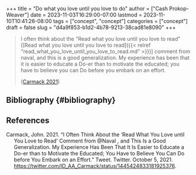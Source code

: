 +++
title = "Do what you love until you love to do"
author = ["Cash Prokop-Weaver"]
date = 2023-11-03T16:29:00-07:00
lastmod = 2023-11-10T10:41:26-08:00
tags = ["concept", "concept"]
categories = ["concept"]
draft = false
slug = "d4a9f853-b1d2-4b78-9213-38cad81e8090"
+++

> I often think about the "Read what you love until you love to read" [[Read what you love until you love to read]({{< relref "read_what_you_love_until_you_love_to_read.md" >}})] comment from naval, and this is a good generalization. My experience has been that it is easier to educate a Do-er than to motivate the educated; you have to believe you can Do before you embark on an effort.
>
> (<a href="#citeproc_bib_item_1">Carmack 2021</a>)


## Bibliography {#bibliography}

## References

<style>.csl-entry{text-indent: -1.5em; margin-left: 1.5em;}</style><div class="csl-bib-body">
  <div class="csl-entry"><a id="citeproc_bib_item_1"></a>Carmack, John. 2021. “I Often Think About the ‘Read What You Love until You Love to Read’ Comment from @Naval , and This Is a Good Generalization. My Experience Has Been That It Is Easier to Educate a Do-er than to Motivate the Educated; You Have to Believe You Can Do before You Embark on an Effort.” Tweet. Twitter. October 5, 2021. <a href="https://twitter.com/ID_AA_Carmack/status/1445424833181925376">https://twitter.com/ID_AA_Carmack/status/1445424833181925376</a>.</div>
</div>
